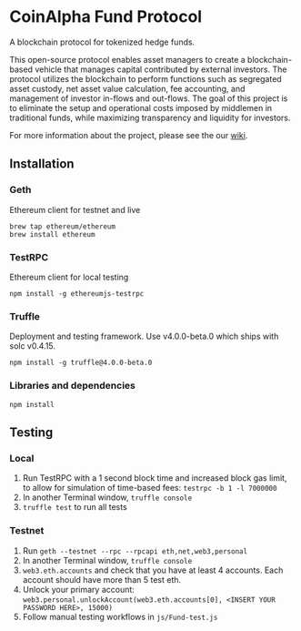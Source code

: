 # CoinAlpha Fund Protocol

A blockchain protocol for tokenized hedge funds.

This open-source protocol enables asset managers to create a blockchain-based vehicle that manages capital contributed by external investors. The protocol utilizes the blockchain to perform functions such as segregated asset custody, net asset value calculation, fee accounting, and management of investor in-flows and out-flows.  The goal of this project is to eliminate the setup and operational costs imposed by middlemen in traditional funds, while maximizing transparency and liquidity for investors.  

For more information about the project, please see the our [wiki](https://github.com/CoinAlpha/fund-protocol/wiki).

## Installation

### Geth
Ethereum client for testnet and live
```
brew tap ethereum/ethereum
brew install ethereum
```

### TestRPC
Ethereum client for local testing
```
npm install -g ethereumjs-testrpc
```

### Truffle
Deployment and testing framework.  Use v4.0.0-beta.0 which ships with solc v0.4.15.
```
npm install -g truffle@4.0.0-beta.0
```


### Libraries and dependencies
```
npm install
```
## Testing

### Local
1. Run TestRPC with a 1 second block time and increased block gas limit, to allow for simulation of time-based fees: `testrpc -b 1 -l 7000000` 
2. In another Terminal window, `truffle console`
3. `truffle test` to run all tests

### Testnet
1. Run `geth --testnet --rpc --rpcapi eth,net,web3,personal`
2. In another Terminal window, `truffle console`
3. `web3.eth.accounts` and check that you have at least 4 accounts.  Each account should have more than 5 test eth.
4. Unlock your primary account: `web3.personal.unlockAccount(web3.eth.accounts[0], <INSERT YOUR PASSWORD HERE>, 15000)`
5. Follow manual testing workflows in `js/Fund-test.js`

<!-- 
### Ethereum Bridge | Oraclize
Ethereum Bridge is used for connecting to Oraclize from a non-public blockchain instance (e.g. testrpc).  This is used for testing the DataFeed contracts.

1. In a separate folder from this repo, clone the repo: `git clone https://github.com/oraclize/ethereum-bridge`
2. Setup: `cd ethereum-bridge; npm install`
3. When running testrpc, use the same mnemonic to keep the OraclizeAddrResolver address constant: `testrpc -l 7000000 -p 7545 -a 50 --mnemonic "coinalpha"`
4. Run: `node bridge -a 49 -H localhost:7545 --dev` (`-a 49` uses the 49th testrpc account for deploying oraclize; the 9th account should not be used for any other purposes, and port 7545)
5. After starting the bridge, take note of this message:

  ```
  Please add this line to your contract constructor:

  OAR = OraclizeAddrResolverI(0x6f485C8BF6fc43eA212E93BBF8ce046C7f1cb475);
  ```

6. Add this line into DataFeel.sol -->
